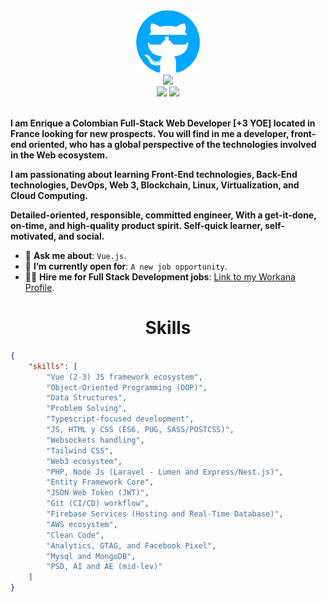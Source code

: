 <div align="center">
    <img src="github.png" height="100" />
</div>
<div align="center">
    <img src="https://readme-typing-svg.herokuapp.com?color=58A6FF&size=32&center=true&vCenter=true&width=600&height=50&lines=Hi+👋,+I'm+Enrique;Software+Developer;Freelancer;Web3+Builder" />
</div>
<div align="center">
    <a href="https://www.linkedin.com/in/ahmedfathydev/"><img src="https://img.shields.io/badge/Linkedin-0077b5?style=flat&logo=linkedin" /></a>
    <a href="https://www.upwork.com/freelancers/~0161140fda6fc43cb9"><img src="https://img.shields.io/badge/Upwork-494949?style=flat&logo=upwork" /></a>
</div>
<br>

**I am Enrique a Colombian Full-Stack Web Developer [+3 YOE] located in France looking for new prospects. You will find in me a developer, front-end oriented, who has a global perspective of the technologies involved in the Web ecosystem.**

**I am passionating about learning Front-End technologies, Back-End technologies, DevOps, Web 3, Blockchain, Linux, Virtualization, and Cloud Computing.**

**Detailed-oriented, responsible, committed engineer, With a get-it-done, on-time, and high-quality product spirit. Self-quick learner, self-motivated, and social.**

* 💬 **Ask me about**: `Vue.js`.
* 🤔 **I’m currently open for**: `A new job opportunity`.
* 👨‍💻 **Hire me for Full Stack Development jobs**: [Link to my Workana Profile](https://www.workana.com/freelancer/c80a7f10d19f37c3f0bcad4aa103aa9f).


<h1 align="center">Skills</h1>

```json
{
    "skills": [
        "Vue (2-3) JS framework ecosystem",
        "Object-Oriented Programming (OOP)",
        "Data Structures",
        "Problem Solving",
        "Typescript-focused development",
        "JS, HTML y CSS (ES6, PUG, SASS/POSTCSS)",
        "Websockets handling",
        "Tailwind CSS",
        "Web3 ecosystem",
        "PHP, Node Js (Laravel - Lumen and Express/Nest.js)",
        "Entity Framework Core",
        "JSON Web Token (JWT)",
        "Git (CI/CD) workflow",
        "Firebase Services (Hosting and Real-Time Database)",
        "AWS ecosystem",
        "Clean Code",
        "Analytics, GTAG, and Facebook Pixel", 
        "Mysql and MongoDB",
        "PSD, AI and AE (mid-lev)"
    ]
}
```
